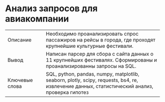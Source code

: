 # Анализ запросов для авиакомпании

|     |   |     |
| --- | --- | --- |
| Описание |   | Необходимо проанализировать спрос пассажиров на рейсы в города, где проходят крупнейшие культурные фестивали. |
| Вывод |   |  Написан парсер для сбора с сайта данных о 11 крупнейших фестивалях. Сформированы и проанализированны запросы на SQL. |
| Ключевые слова |   | SQL, python, pandas, numpy, matplotlib, seaborn, plotly, scipy, requests, bs4, re, извлечение данных, статистический анализ, проверка гипотез |

